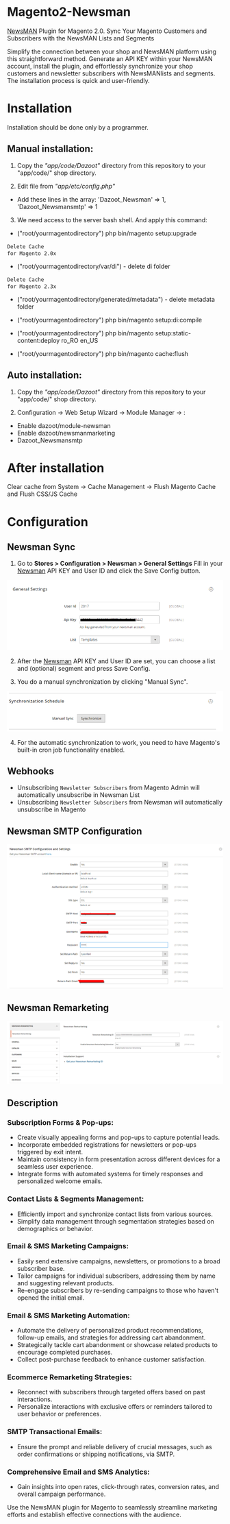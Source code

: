 # Magento2-Newsman

[NewsMAN](https://www.newsman.com) Plugin for Magento 2.0. Sync Your Magento Customers and Subscribers with the NewsMAN Lists and Segments

Simplify the connection between your shop and NewsMAN platform using this straightforward method. Generate an API KEY within your NewsMAN account, install the plugin, and effortlessly synchronize your shop customers and newsletter subscribers with NewsMANlists and segments. The installation process is quick and user-friendly.

# Installation

Installation should be done only by a programmer.

## Manual installation: 
1. Copy the *"app/code/Dazoot"* directory from this repository to your "app/code/" shop directory.

2. Edit file from *"app/etc/config.php"*

- Add these lines in the array:
 'Dazoot_Newsman' => 1,
 'Dazoot_Newsmansmtp' => 1

3. We need access to the server bash shell. And apply this command:

- ("root/yourmagentodirectory") php bin/magento setup:upgrade
```
Delete Cache 
for Magento 2.0x
```
- ("root/yourmagentodirectory/var/di") - delete di folder
```
Delete Cache 
for Magento 2.3x
```
- ("root/yourmagentodirectory/generated/metadata") - delete metadata folder

- ("root/yourmagentodirectory") php bin/magento setup:di:compile
- ("root/yourmagentodirectory") php bin/magento setup:static-content:deploy ro_RO en_US
- ("root/yourmagentodirectory") php bin/magento cache:flush

## Auto installation: 
1. Copy the *"app/code/Dazoot"* directory from this repository to your "app/code/" shop directory.

2. Configuration -> Web Setup Wizard -> Module Manager -> :

- Enable dazoot/module-newsman
- Enable dazoot/newsmanmarketing
- Dazoot_Newsmansmtp
	
# After installation

Clear cache from System -> Cache Management -> Flush Magento Cache and Flush CSS/JS Cache
	
# Configuration

## Newsman Sync

1. Go to **Stores > Configuration > Newsman > General Settings**
Fill in your [Newsman](https://www.newsmanapp.com) API KEY and User ID and click the Save Config button.

  ![General Settings](https://raw.githubusercontent.com/Newsman/Magento2-Newsman/master/assets/general_settings.png)

2. After the [Newsman](https://www.newsmanapp.com) API KEY and User ID are set, you can choose a list and (optional) segment and press Save Config.

3. You do a manual synchronization by clicking "Manual Sync".

  ![Synchronization Schedule](https://raw.githubusercontent.com/Newsman/Magento2-Newsman/master/assets/synchronization_schedule.png)

4. For the automatic synchronization to work, you need to have Magento's built-in cron job functionality enabled.

## Webhooks

- Unsubscribing `Newsletter Subscribers` from Magento Admin will automatically unsubscribe in Newsman List
- Unsubscribing `Newsletter Subscribers` from Newsman will automatically unsubscribe in Magento

## Newsman SMTP Configuration

  ![SMTP Configuration](https://raw.githubusercontent.com/Newsman/Magento2-Newsman/master/assets/smtp.png)

## Newsman Remarketing

  ![SMTP Configuration](https://raw.githubusercontent.com/Newsman/Magento2-Newsman/master/assets/marketing.png)

## Description

### Subscription Forms & Pop-ups:
- Create visually appealing forms and pop-ups to capture potential leads.
- Incorporate embedded registrations for newsletters or pop-ups triggered by exit intent.
- Maintain consistency in form presentation across different devices for a seamless user experience.
- Integrate forms with automated systems for timely responses and personalized welcome emails.

### Contact Lists & Segments Management:
- Efficiently import and synchronize contact lists from various sources.
- Simplify data management through segmentation strategies based on demographics or behavior.

### Email & SMS Marketing Campaigns:
- Easily send extensive campaigns, newsletters, or promotions to a broad subscriber base.
- Tailor campaigns for individual subscribers, addressing them by name and suggesting relevant products.
- Re-engage subscribers by re-sending campaigns to those who haven't opened the initial email.

### Email & SMS Marketing Automation:
- Automate the delivery of personalized product recommendations, follow-up emails, and strategies for addressing cart abandonment.
- Strategically tackle cart abandonment or showcase related products to encourage completed purchases.
- Collect post-purchase feedback to enhance customer satisfaction.

### Ecommerce Remarketing Strategies:
- Reconnect with subscribers through targeted offers based on past interactions.
- Personalize interactions with exclusive offers or reminders tailored to user behavior or preferences.

### SMTP Transactional Emails:
- Ensure the prompt and reliable delivery of crucial messages, such as order confirmations or shipping notifications, via SMTP.

### Comprehensive Email and SMS Analytics:
- Gain insights into open rates, click-through rates, conversion rates, and overall campaign performance.

Use the NewsMAN plugin for Magento to seamlessly streamline marketing efforts and establish effective connections with the audience.